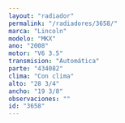 ```yaml
---
layout: "radiador"
permalink: "/radiadores/3658/"
marca: "Lincoln"
modelo: "MKX"
ano: "2008"
motor: "V6 3.5"
transmision: "Automática"
parte: "434082"
clima: "Con clima"
alto: "28 3/4"
ancho: "19 3/8"
observaciones: ""
id: "3658"
---
```


